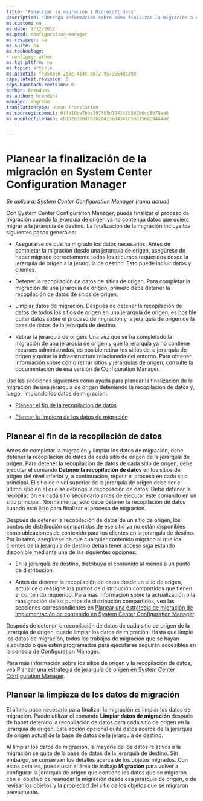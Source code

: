 ```yaml
---
title: "Finalizar la migración | Microsoft Docs"
description: "Obtenga información sobre cómo finalizar la migración a una jerarquía de destino de System Center Configuration Manager cuando la jerarquía de origen ya no contiene datos."
ms.custom: na
ms.date: 1/12/2017
ms.prod: configuration-manager
ms.reviewer: na
ms.suite: na
ms.technology:
- configmgr-other
ms.tgt_pltfrm: na
ms.topic: article
ms.assetid: f4854b50-2e8c-414c-a872-9579554dca98
caps.latest.revision: 5
caps.handback.revision: 0
author: Brenduns
ms.author: brenduns
manager: angrobe
translationtype: Human Translation
ms.sourcegitcommit: 0f4a10ba7bbe397f05d724141b562b6cd8b78ea8
ms.openlocfilehash: eb1d2e320df02b26423ed4341d5bd1568b9444ad


---
```

# <a name="plan-to-complete-migration-in-system-center-configuration-manager"></a>Planear la finalización de la migración en System Center Configuration Manager

*Se aplica a: System Center Configuration Manager (rama actual)*

Con System Center Configuration Manager, puede finalizar el proceso de migración cuando la jerarquía de origen ya no contenga datos que quiera migrar a la jerarquía de destino. La finalización de la migración incluye los siguientes pasos generales:  

-   Asegurarse de que ha migrado los datos necesarios. Antes de completar la migración desde una jerarquía de origen, asegúrese de haber migrado correctamente todos los recursos requeridos desde la jerarquía de origen a la jerarquía de destino. Esto puede incluir datos y clientes.  

-   Detener la recopilación de datos de sitios de origen. Para completar la migración de una jerarquía de origen, primero debe detener la recopilación de datos de sitios de origen.  

-   Limpiar datos de migración. Después de detener la recopilación de datos de todos los sitios de origen en una jerarquía de origen, es posible quitar datos sobre el proceso de migración y la jerarquía de origen de la base de datos de la jerarquía de destino.  

-   Retirar la jerarquía de origen. Una vez que se ha completado la migración de una jerarquía de origen y que la jerarquía ya no contiene recursos administrados, es posible retirar los sitios de la jerarquía de origen y quitar la infraestructura relacionada del entorno. Para obtener información sobre cómo retirar sitios y jerarquías de origen, consulte la documentación de esa versión de Configuration Manager.  

Use las secciones siguientes como ayuda para planear la finalización de la migración de una jerarquía de origen deteniendo la recopilación de datos y, luego, limpiando los datos de migración:  

-   [Planear el fin de la recopilación de datos](#Plan_to_Stop_Data_Gath)  

-   [Planear la limpieza de los datos de migración](#Plan_to_clean_up)  

##  <a name="a-nameplantostopdatagatha-plan-to-stop-gathering-data"></a><a name="Plan_to_Stop_Data_Gath"></a> Planear el fin de la recopilación de datos  
 Antes de completar la migración y limpiar los datos de migración, debe detener la recopilación de datos de cada sitio de origen de la jerarquía de origen. Para detener la recopilación de datos de cada sitio de origen, debe ejecutar el comando **Detener la recopilación de datos** en los sitios de origen del nivel inferior y, a continuación, repetir el proceso en cada sitio principal. El sitio de nivel superior de la jerarquía de origen debe ser el último sitio en el que se detenga la recopilación de datos. Debe detener la recopilación en cada sitio secundario antes de ejecutar este comando en un sitio principal. Normalmente, solo debe detener la recopilación de datos cuando esté listo para finalizar el proceso de migración.  

 Después de detener la recopilación de datos de un sitio de origen, los puntos de distribución compartidos de ese sitio ya no están disponibles como ubicaciones de contenido para los clientes en la jerarquía de destino. Por lo tanto, asegúrese de que cualquier contenido migrado al que los clientes de la jerarquía de destino deban tener acceso siga estando disponible mediante una de las siguientes opciones:  

-   En la jerarquía de destino, distribuya el contenido al menos a un punto de distribución.  

-   Antes de detener la recopilación de datos desde un sitio de origen, actualice o reasigne los puntos de distribución compartidos que tienen el contenido requerido. Para más información sobre la actualización o la reasignación de los puntos de distribución compartidos, vea las secciones correspondientes en [Planear una estrategia de migración de implementación de contenido en System Center Configuration Manager](../../core/migration/planning-a-content-deployment-migration-strategy.md).  

Después de detener la recopilación de datos de cada sitio de origen de la jerarquía de origen, puede limpiar los datos de migración. Hasta que limpie los datos de migración, todos los trabajos de migración que se hayan ejecutado o que estén programados para ejecutarse seguirán accesibles en la consola de Configuration Manager.  

Para más información sobre los sitios de origen y la recopilación de datos, vea [Planear una estrategia de jerarquía de origen en System Center Configuration Manager](../../core/migration/planning-a-source-hierarchy-strategy.md).  

##  <a name="a-nameplantocleanupa-plan-to-clean-up-migration-data"></a><a name="Plan_to_clean_up"></a> Planear la limpieza de los datos de migración  
 El último paso necesario para finalizar la migración es limpiar los datos de migración. Puede utilizar el comando **Limpiar datos de migración** después de haber detenido la recopilación de datos para cada sitio de origen en la jerarquía de origen. Esta acción opcional quita datos acerca de la jerarquía de origen actual de la base de datos de la jerarquía de destino.  

 Al limpiar los datos de migración, la mayoría de los datos relativos a la migración se quita de la base de datos de la jerarquía de destino. Sin embargo, se conservan los detalles acerca de los objetos migrados. Con estos detalles, puede usar el área de trabajo **Migración** para volver a configurar la jerarquía de origen que contiene los datos que se migraron con el objetivo de reanudar la migración desde esa jerarquía de origen, o de revisar los objetos y la propiedad del sitio de los objetos que se migraron previamente.  



<!--HONumber=Jan17_HO2-->


